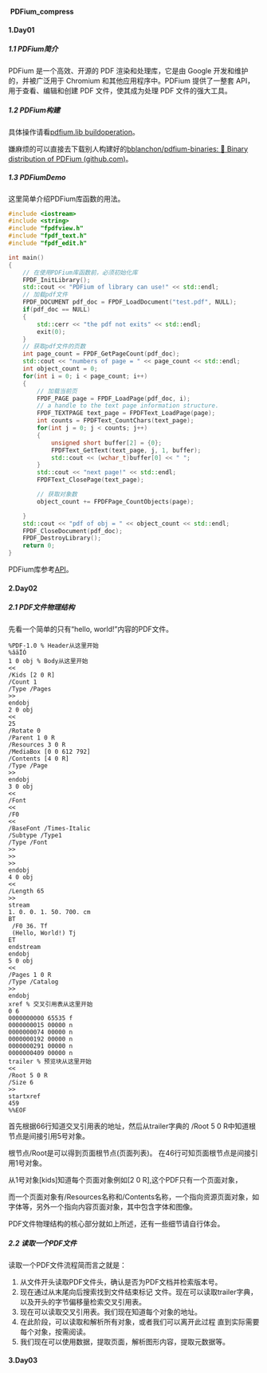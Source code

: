 ​                                                                          **PDFium_compress**

#### 1.Day01

##### 1.1 PDFium简介

PDFium 是一个高效、开源的 PDF 渲染和处理库，它是由 Google 开发和维护的，并被广泛用于 Chromium 和其他应用程序中。PDFium 提供了一整套 API，用于查看、编辑和创建 PDF 文件，使其成为处理 PDF 文件的强大工具。

##### 1.2 PDFium构建

具体操作请看[pdfium.lib buildoperation](https://pdfium.googlesource.com/pdfium/)。

嫌麻烦的可以直接去下载别人构建好的[bblanchon/pdfium-binaries: 📰 Binary distribution of PDFium (github.com)](https://github.com/bblanchon/pdfium-binaries)。

##### 1.3 PDFiumDemo

这里简单介绍PDFium库函数的用法。

```c++
#include <iostream>
#include <string>
#include "fpdfview.h"
#include "fpdf_text.h"
#include "fpdf_edit.h"

int main()
{
	// 在使用PDFium库函数前，必须初始化库
    FPDF_InitLibrary();
    std::cout << "PDFium of library can use!" << std::endl;
    // 加载pdf文件
    FPDF_DOCUMENT pdf_doc = FPDF_LoadDocument("test.pdf", NULL);
    if(pdf_doc == NULL)
    {
        std::cerr << "the pdf not exits" << std::endl;
        exit(0);
    }
    // 获取pdf文件的页数
    int page_count = FPDF_GetPageCount(pdf_doc);
    std::cout << "numbers of page = " << page_count << std::endl;
    int object_count = 0;
    for(int i = 0; i < page_count; i++)
    {
        // 加载当前页
        FPDF_PAGE page = FPDF_LoadPage(pdf_doc, i);
        // a handle to the text page information structure.
        FPDF_TEXTPAGE text_page = FPDFText_LoadPage(page);
        int counts = FPDFText_CountChars(text_page);
        for(int j = 0; j < counts; j++)
        {
            unsigned short buffer[2] = {0};
            FPDFText_GetText(text_page, j, 1, buffer);
            std::cout << (wchar_t)buffer[0] << " ";
        }
        std::cout << "next page!" << std::endl; 
        FPDFText_ClosePage(text_page);

        // 获取对象数
        object_count += FPDFPage_CountObjects(page);

    }
    std::cout << "pdf of obj = " << object_count << std::endl;
    FPDF_CloseDocument(pdf_doc);
    FPDF_DestroyLibrary();
    return 0;
}

```

PDFium库参考[API](https://developers.foxit.com/resources/pdf-sdk/c_api_reference_pdfium/index.html)。

#### 2.Day02

##### 2.1 PDF文件物理结构

先看一个简单的只有“hello, world!”内容的PDF文件。

~~~
%PDF-1.0 % Header从这里开始
%âãÏÓ
1 0 obj % Body从这里开始
<<
/Kids [2 0 R]
/Count 1
/Type /Pages
>>
endobj
2 0 obj
<<
25
/Rotate 0
/Parent 1 0 R
/Resources 3 0 R
/MediaBox [0 0 612 792]
/Contents [4 0 R]
/Type /Page
>>
endobj
3 0 obj
<<
/Font
<<
/F0
<<
/BaseFont /Times-Italic
/Subtype /Type1
/Type /Font
>>
>>
>>
endobj
4 0 obj
<<
/Length 65
>>
stream
1. 0. 0. 1. 50. 700. cm
BT
 /F0 36. Tf
 (Hello, World!) Tj
ET
endstream
endobj
5 0 obj
<<
/Pages 1 0 R
/Type /Catalog
>>
endobj
xref % 交叉引用表从这里开始
0 6
0000000000 65535 f
0000000015 00000 n
0000000074 00000 n
0000000192 00000 n
0000000291 00000 n
0000000409 00000 n
trailer % 预览块从这里开始
<<
/Root 5 0 R
/Size 6
>>
startxref
459
%%EOF
~~~

首先根据66行知道交叉引用表的地址，然后从trailer字典的 /Root 5 0 R中知道根节点是间接引用5号对象。

根节点/Root是可以得到页面根节点(页面列表)。 在46行可知页面根节点是间接引用1号对象。

从1号对象[kids]知道每个页面对象例如[2 0 R],这个PDF只有一个页面对象，

而一个页面对象有/Resources名称和/Contents名称，一个指向资源页面对象，如字体等，另外一个指向内容页面对象，其中包含字体和图像。

PDF文件物理结构的核心部分就如上所述，还有一些细节请自行体会。

##### 2.2 读取一个PDF文件

读取一个PDF文件流程简而言之就是：

1. 从文件开头读取PDF文件头，确认是否为PDF文档并检索版本号。
2. 现在通过从末尾向后搜索找到文件结束标记 文件。现在可以读取trailer字典，以及开头的字节偏移量检索交叉引用表。
3. 现在可以读取交叉引用表。我们现在知道每个对象的地址。
4. 在此阶段，可以读取和解析所有对象，或者我们可以离开此过程 直到实际需要每个对象，按需阅读。
5. 我们现在可以使用数据，提取页面，解析图形内容，提取元数据等。

#### 3.Day03

